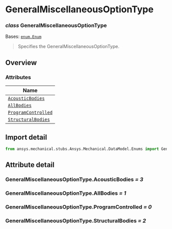 # GeneralMiscellaneousOptionType

<a id="GeneralMiscellaneousOptionType"></a>

### *class* GeneralMiscellaneousOptionType

Bases: [`enum.Enum`](https://docs.python.org/3/library/enum.html#enum.Enum)

> Specifies the GeneralMiscellaneousOptionType.

> <!-- !! processed by numpydoc !! -->

<a id="overview"></a>

## Overview

### Attributes

| Name |
| -------------------------------------------------------------------------- |
| [`AcousticBodies`](#GeneralMiscellaneousOptionType.AcousticBodies) |
| [`AllBodies`](#GeneralMiscellaneousOptionType.AllBodies) |
| [`ProgramControlled`](#GeneralMiscellaneousOptionType.ProgramControlled) |
| [`StructuralBodies`](#GeneralMiscellaneousOptionType.StructuralBodies) |

<a id="import-detail"></a>

## Import detail

```python
from ansys.mechanical.stubs.Ansys.Mechanical.DataModel.Enums import GeneralMiscellaneousOptionType
```

<a id="attribute-detail"></a>

## Attribute detail

<a id="GeneralMiscellaneousOptionType.AcousticBodies"></a>

### GeneralMiscellaneousOptionType.AcousticBodies *= 3*

<a id="GeneralMiscellaneousOptionType.AllBodies"></a>

### GeneralMiscellaneousOptionType.AllBodies *= 1*

<a id="GeneralMiscellaneousOptionType.ProgramControlled"></a>

### GeneralMiscellaneousOptionType.ProgramControlled *= 0*

<a id="GeneralMiscellaneousOptionType.StructuralBodies"></a>

### GeneralMiscellaneousOptionType.StructuralBodies *= 2*
